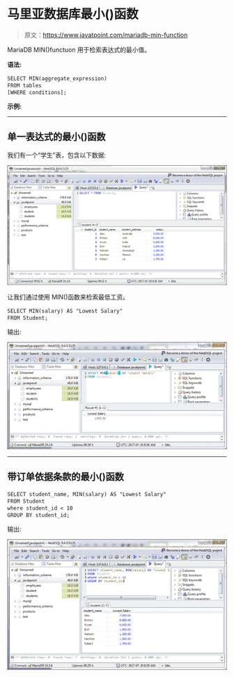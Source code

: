 # 马里亚数据库最小()函数

> 原文：<https://www.javatpoint.com/mariadb-min-function>

MariaDB MIN()functuon 用于检索表达式的最小值。

**语法:**

```
SELECT MIN(aggregate_expression)
FROM tables
[WHERE conditions]; 

```

**示例:**

* * *

## 单一表达式的最小()函数

我们有一个“学生”表，包含以下数据:

![MariaDB Min function 1](img/5abf3e2dc358cebcdb112ef2a9c89fbe.png)

让我们通过使用 MIN()函数来检索最低工资。

```
SELECT MIN(salary) AS "Lowest Salary"
FROM Student; 

```

输出:

![MariaDB Min function 2](img/5aa85df49c44d0dec705d4b8cea4a72a.png)

* * *

## 带订单依据条款的最小()函数

```
SELECT student_name, MIN(salary) AS "Lowest Salary"
FROM Student
where student_id < 10
GROUP BY student_id;

```

输出:

![MariaDB Min function 3](img/e4c24586ac0b669922c94122adf603f3.png)